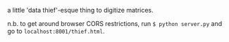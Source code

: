 a little 'data thief'-esque thing to digitize matrices.

n.b. to get around browser CORS restrictions, run `$ python server.py`
and go to `localhost:8001/thief.html`.

